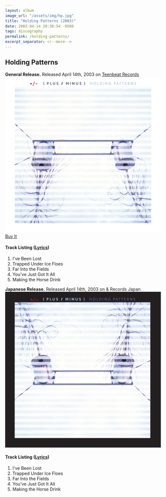 ```yaml
---
layout: album
image_url: "/assets/img/hp.jpg"
title: "Holding Patterns (2003)"
date: 2003-04-14 20:30:54 -0500
tags: discography
permalink: /holding-patterns/
excerpt_separator: <!--more-->
---
```


<!--more-->

## Holding Patterns

<div id="release-info">
    <b>General Release.</b> Released April 14th, 2003 on <a href="https://www.teenbeatrecords.com/items/343.html">Teenbeat Records</a>
</div>

<div id="container">
    <div id="release-container">
        <div id="artwork">
            <a href="/assets/img/hp.jpg" alt="Full res version"><img src="/assets/img/hp.jpg"/></a>
            <div id="buy-album-btn">
                <div class="button-sm">
                    <a href="/store/#holding-patterns">Buy It</a>
                </div>
            </div>
        </div>
        <div id="tracklist">
            <h4>Track Listing (<a href="/lyrics/#holding-patterns-album">Lyrics</a>)</h4>
            <ol>
                <li>I've Been Lost</li>
                <li>Trapped Under Ice Floes</li>
                <li>Far Into the Fields</li>
                <li>You've Just Got It All</li>
                <li>Making the Horse Drink</li>
            </ol>
        </div>
    </div>
</div>

<div id="release-info">
    <b>Japanese Release.</b> Released April 14th, 2003 on & Records Japan  
</div>

<div id="container">
    <div id="release-container">
        <div id="artwork">
            <a href="/assets/img/hp-jp.jpg" alt="Full res version"><img src="/assets/img/hp-jp.jpg"/></a>
        </div>
        <div id="tracklist">
            <h4>Track Listing (<a href="/lyrics/#holding-patterns-album">Lyrics</a>)</h4>
            <ol>
                <li>I've Been Lost</li>
                <li>Trapped Under Ice Floes</li>
                <li>Far Into the Fields</li>
                <li>You've Just Got It All</li>
                <li>Making the Horse Drink</li>
            </ol>
        </div>
    </div>
</div>
